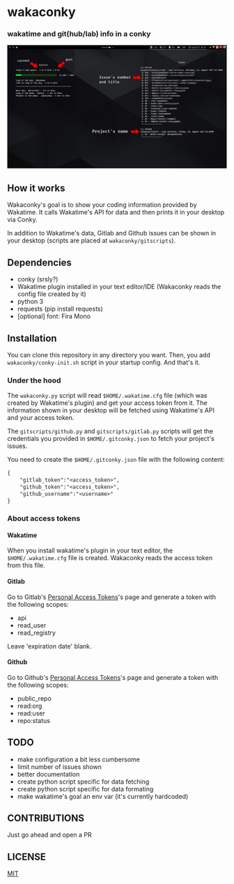 # wakaconky
### wakatime and git(hub/lab) info in a conky

![screenshot](assets/screenshot.57.jpg)

## How it works

Wakaconky's goal is to show your coding information provided by Wakatime. It calls Wakatime's API for data and then prints it in your desktop via Conky.

In addition to Wakatime's data, Gitlab and Github issues can be shown in your desktop (scripts are placed at `wakaconky/gitscripts`).

## Dependencies

- conky (srsly?)
- Wakatime plugin installed in your text editor/IDE (Wakaconky reads the config file created by it)
- python 3
- requests (pip install requests)
- [optional] font: Fira Mono

## Installation

You can clone this repository in any directory you want. Then, you add `wakaconky/conky-init.sh` script in your startup config.
And that's it.

### Under the hood

The `wakaconky.py` script will read `$HOME/.wakatime.cfg` file (which was created by Wakatime's plugin) and get your access token from it.
The information shown in your desktop will be fetched using Wakatime's API and your access token.

The `gitscripts/github.py` and `gitscripts/gitlab.py` scripts will get the credentials you provided in `$HOME/.gitconky.json` to fetch your project's issues.

You need to create the `$HOME/.gitconky.json` file with the following content: 

```
{
    "gitlab_token":"<access_token>",
    "github_token":"<access_token>",
    "github_username":"<username>"
}

```

### About access tokens

#### Wakatime

When you install wakatime's plugin in your text editor, the `$HOME/.wakatime.cfg` file is created. Wakaconky reads the
access token from this file.

#### Gitlab

Go to Gitlab's [Personal Access Tokens](https://gitlab.com/profile/personal_access_tokens)'s page and generate a token with the following scopes:

- api
- read_user
- read_registry

Leave 'expiration date' blank.

#### Github

Go to Github's [Personal Access Tokens](https://github.com/settings/tokens)'s page and generate a token with the following scopes:

- public_repo
- read:org
- read:user
- repo:status

## TODO

- make configuration a bit less cumbersome
- limit number of issues shown
- better documentation
- create python script specific for data fetching
- create python script specific for data formating
- make wakatime's goal an env var (it's currently hardcoded)

## CONTRIBUTIONS

Just go ahead and open a PR

## LICENSE

[MIT](LICENSE)